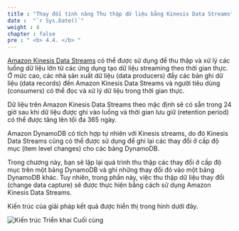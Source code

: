 ```yaml
---
title : "Thay đổi tính năng Thu thập dữ liệu bằng Kinesis Data Streams"
date :  "`r Sys.Date()`" 
weight : 4
chapter : false
pre : " <b> 4.4. </b> "
---
```


[Amazon Kinesis Data Streams](https://docs.aws.amazon.com/amazondynamodb/latest/developerguide/kds.html) có thể được sử dụng để thu thập và xử lý các luồng dữ liệu lớn từ các ứng dụng tạo dữ liệu streaming theo thời gian thực. Ở mức cao, các nhà sản xuất dữ liệu (data producers) đẩy các bản ghi dữ liệu (data records) đến Amazon Kinesis Data Streams và người tiêu dùng (consumers) có thể đọc và xử lý dữ liệu trong thời gian thực.

Dữ liệu trên Amazon Kinesis Data Streams theo mặc định sẽ có sẵn trong 24 giờ sau khi dữ liệu được ghi vào luồng và thời gian lưu giữ (retention period) có thể được tăng lên tối đa 365 ngày.

Amazon DynamoDB có tích hợp tự nhiên với Kinesis streams, do đó Kinesis Data Streams cũng có thể được sử dụng để ghi lại các thay đổi ở cấp độ mục (item level changes) cho các bảng DynamoDB.

Trong chương này, bạn sẽ lặp lại quá trình thu thập các thay đổi ở cấp độ mục trên một bảng DynamoDB và ghi những thay đổi đó vào một bảng DynamoDB khác. Tuy nhiên, trong phần này, việc thu thập dữ liệu thay đổi (change data capture) sẽ được thực hiện bằng cách sử dụng Amazon Kinesis Data Streams.

Kiến trúc của giải pháp kết quả được hiển thị trong hình dưới đây.

![Kiến trúc Triển khai Cuối cùng](/images/4/4.4/1.png)